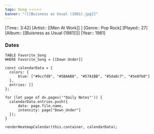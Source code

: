 ```yaml
---
tags: Song ⭐⭐⭐⭐⭐ 
banner: "![[Buisness as Usual (1981).jpg]]"
---
```

[Time:: 3:42]
[Artist:: [[Men At Work]] ]
[Genre:: Pop Rock]
[Played:: 27]
[Album:: [[Buisness as Usual (1981)]]]
[Year:: 1981]
### Dates
````dataview
TABLE Favorite_Song
WHERE Favorite_Song = [[Down Under]]
````

  ```dataviewjs
const calendarData = { 
	colors: { 
		blue: ["#9ccfd8", "#5BAAB8", "#57A1BB", "#5da8c7", "#3e8fb0"] 
	}, 
	entries: [] 
}; 

for (let page of dv.pages('"Daily Notes"')) { 
	calendarData.entries.push({ 
		date: page.file.name, 
		intensity: page["Down_Under"]
	}); 
} 

renderHeatmapCalendar(this.container, calendarData);
```
